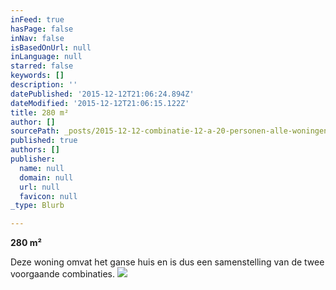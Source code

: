 ```yaml
---
inFeed: true
hasPage: false
inNav: false
isBasedOnUrl: null
inLanguage: null
starred: false
keywords: []
description: ''
datePublished: '2015-12-12T21:06:24.894Z'
dateModified: '2015-12-12T21:06:15.122Z'
title: 280 m²
author: []
sourcePath: _posts/2015-12-12-combinatie-12-a-20-personen-alle-woningen.md
published: true
authors: []
publisher:
  name: null
  domain: null
  url: null
  favicon: null
_type: Blurb

---
```

**280 m²**

Deze woning omvat het ganse huis en is dus een samenstelling van de twee voorgaande combinaties. ![](https://the-grid-user-content.s3-us-west-2.amazonaws.com/a2e31c34-c07e-4dd5-b5e0-f8cfef056438.png)